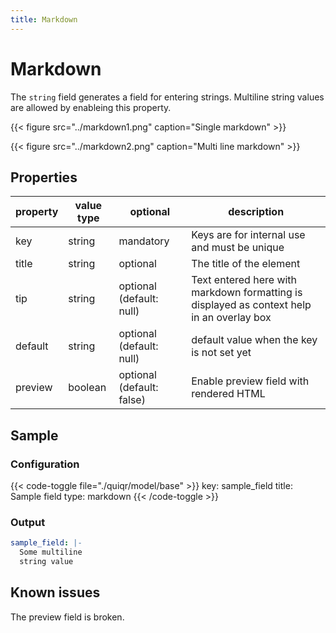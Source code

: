 ```yaml
---
title: Markdown
---
```


# Markdown

The `string` field generates a field for entering strings. Multiline string
values are allowed by enableing this property.

{{< figure src="../markdown1.png" caption="Single markdown" >}}

{{< figure src="../markdown2.png" caption="Multi line markdown" >}}

## Properties

| property  | value type | optional                  | description                                                                               |
|-----------|------------|---------------------------|-------------------------------------------------------------------------------------------|
| key       | string     | mandatory                 | Keys are for internal use and must be unique                                              |
| title     | string     | optional                  | The title of the element                                                                  |
| tip       | string     | optional (default: null)  | Text entered here with markdown formatting is displayed as context help in an overlay box |
| default   | string     | optional (default: null)  | default value when the key is not set yet                                                 |
| preview   | boolean    | optional (default: false) | Enable preview field with rendered HTML                                                   |

## Sample

### Configuration

{{< code-toggle file="./quiqr/model/base" >}}
key: sample_field
title: Sample field
type: markdown
{{< /code-toggle >}}

### Output

```yaml
sample_field: |-
  Some multiline
  string value
```

## Known issues

The preview field is broken.
